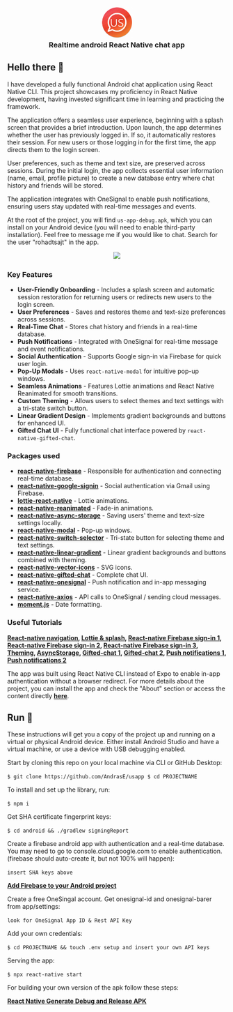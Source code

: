 <h3 align="center">
  <img src="https://github.com/AndrasE/raw-readme/blob/main/us-readme.png?raw=true" width="75">
  <br/>
  Realtime android React Native chat app
</h3>

## Hello there 👋

I have developed a fully functional Android chat application using React Native CLI. This project showcases my proficiency in React Native development, having invested significant time in learning and practicing the framework.

The application offers a seamless user experience, beginning with a splash screen that provides a brief introduction. Upon launch, the app determines whether the user has previously logged in. If so, it automatically restores their session. For new users or those logging in for the first time, the app directs them to the login screen.

User preferences, such as theme and text size, are preserved across sessions. During the initial login, the app collects essential user information (name, email, profile picture) to create a new database entry where chat history and friends will be stored.

The application integrates with OneSignal to enable push notifications, ensuring users stay updated with real-time messages and events.

At the root of the project, you will find `us-app-debug.apk`, which you can install on your Android device (you will need to enable third-party installation). Feel free to message me if you would like to chat. Search for the user "rohadtsajt" in the app.

<p align="center">
 <a href="https://youtu.be/w_1VowseA3g?si=4nr223Uw9BDL2BHc"
target="_blank"
rel="noopener noreferrer">
   <img src="https://github.com/AndrasE/raw-readme/blob/main/us-app-yt.gif?raw=true" width="350"> </a>
</p>

### Key Features

- **User-Friendly Onboarding** - Includes a splash screen and automatic session restoration for returning users or redirects new users to the login screen.
- **User Preferences** - Saves and restores theme and text-size preferences across sessions.
- **Real-Time Chat** - Stores chat history and friends in a real-time database.
- **Push Notifications** - Integrated with OneSignal for real-time message and event notifications.
- **Social Authentication** - Supports Google sign-in via Firebase for quick user login.
- **Pop-Up Modals** - Uses `react-native-modal` for intuitive pop-up windows.
- **Seamless Animations** - Features Lottie animations and React Native Reanimated for smooth transitions.
- **Custom Theming** - Allows users to select themes and text settings with a tri-state switch button.
- **Linear Gradient Design** - Implements gradient backgrounds and buttons for enhanced UI.
- **Gifted Chat UI** - Fully functional chat interface powered by `react-native-gifted-chat`.

### Packages used

- **[react-native-firebase](https://rnfirebase.io/)** - Responsible for authentication and connecting real-time database.
- **[react-native-google-signin](https://github.com/react-native-google-signin/google-signin)** - Social authentication via Gmail using Firebase.
- **[lottie-react-native](https://www.npmjs.com/package/lottie-react-native)** - Lottie animations.
- **[react-native-reanimated](https://docs.swmansion.com/react-native-reanimated/)** - Fade-in animations.
- **[react-native-async-storage](https://www.npmjs.com/package/@react-native-async-storage/async-storage)** - Saving users' theme and text-size settings locally.
- **[react-native-modal](https://www.npmjs.com/package/react-native-modal)** - Pop-up windows.
- **[react-native-switch-selector](https://www.npmjs.com/package/react-native-switch-selector)** - Tri-state button for selecting theme and text settings.
- **[react-native-linear-gradient](https://www.npmjs.com/package/react-native-linear-gradient)** - Linear gradient backgrounds and buttons combined with theming.
- **[react-native-vector-icons](https://www.npmjs.com/package/react-native-vector-icons)** - SVG icons.
- **[react-native-gifted-chat](https://www.npmjs.com/package/react-native-gifted-chat?activeTab=versions)** - Complete chat UI.
- **[react-native-onesignal](https://documentation.onesignal.com/docs/react-native-sdk-setup)** - Push notification and in-app messaging service.
- **[react-native-axios](https://www.npmjs.com/package/react-native-axios)** - API calls to OneSignal / sending cloud messages.
- **[moment.js](https://momentjs.com/)** - Date formatting.

### Useful Tutorials

**[React-native navigation](https://youtu.be/I7POH4acHV8?si=ujz9tW3-b0x1LFU8), [Lottie & splash](https://youtu.be/mZXCOdIFg6Q?si=KGwVJEzNPHA6h1a_), [React-native Firebase sign-in 1](https://youtu.be/RkQpvlosGz0?si=jaUdyw3E8e13ly2e), [React-native Firebase sign-in 2](https://youtu.be/8aARNaWR78Q?si=mJEqlk6ffdHqNXbN), [React-native Firebase sign-in 3](https://youtu.be/RrGtyfo1wr0?si=_J5qp15yHs-VIO9Y),
[Theming](https://youtu.be/km1qm1Zz2lY?si=owQr0aFeMmk6fvqH),
[AsyncStorage](https://youtu.be/PRGHWgTydyQ?si=b-pveeF2814-PduM),
[Gifted-chat 1](https://youtu.be/Z0riAoqXrwo?si=dMS8Pf6LkjIvFCZK), [Gifted-chat 2](https://youtu.be/Z0riAoqXrwo?si=dMS8Pf6LkjIvFCZK),
[Push notifications 1](https://youtu.be/Qcxa6dxfUFo?si=xZ3G5Cg0_FpmAU9Q), [Push notifications 2](https://youtu.be/X5kjfW1rfig?si=dW8S6h1CiG63fEMC)**

The app was built using React Native CLI instead of Expo to enable in-app authentication without a browser redirect. For more details about the project, you can install the app and check the "About" section or access the content directly **[here](https://github.com/AndrasE/usapp/blob/main/src/screens/AboutMore.js)**.

## Run 🚀

These instructions will get you a copy of the project up and running on a virtual or physical Android device. Either install Android Studio and have a virtual machine, or use a device with USB debugging enabled.

Start by cloning this repo on your local machine via CLI or GitHub Desktop:

`
$ git clone https://github.com/AndrasE/usapp
$ cd PROJECTNAME
`

To install and set up the library, run:

`
$ npm i
`

Get SHA certificate fingerprint keys:

`
$ cd android && ./gradlew signingReport
`

Create a firebase android app with authentication and a real-time database. You may need to go to console.cloud.google.com to enable authentication. (firebase should auto-create it, but not 100% will happen):

`
insert SHA keys above
`

**[Add Firebase to your Android project](https://firebase.google.com/docs/android/setup)**

Create a free OneSingal account. Get onesignal-id and onesignal-barer from app/settings:

`
look for OneSignal App ID & Rest API Key
`

Add your own credentials:

`
$ cd PROJECTNAME && touch .env
setup and insert your own API keys
`

Serving the app:

`
$ npx react-native start
`

For building your own version of the apk follow these steps:

**[React Native Generate Debug and Release APK](https://medium.com/geekculture/react-native-generate-apk-debug-and-release-apk-4e9981a2ea51)**
